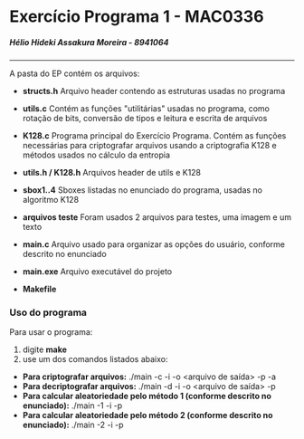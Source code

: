# Exercício Programa 1 - MAC0336

##### Hélio Hideki Assakura Moreira - 8941064

___

A pasta do EP contém os arquivos:

* **structs.h**
  Arquivo header contendo as estruturas usadas no programa

* **utils.c**
  Contém as funções "utilitárias" usadas no programa, como rotação de bits, conversão de tipos e leitura e escrita de arquivos

* **K128.c**
  Programa principal do Exercício Programa. Contém as funções necessárias para criptografar arquivos usando a criptografia K128 e métodos usados no cálculo da entropia

* **utils.h / K128.h**
  Arquivos header de utils e K128

* **sbox1..4**
  Sboxes listadas no enunciado do programa, usadas no algoritmo K128

* **arquivos teste**
  Foram usados 2 arquivos para testes, uma imagem e um texto

* **main.c**
  Arquivo usado para organizar as opções do usuário, conforme descrito no enunciado

* **main.exe**
  Arquivo executável do projeto

* **Makefile**

### Uso do programa

Para usar o programa:
1. digite **make**
2. use um dos comandos listados abaixo:
  * **Para criptografar arquivos:** 
    ./main -c -i <arquivo de entrada> -o <arquivo de saída> -p <senha> -a
  * **Para decriptografar arquivos:**
    ./main -d -i <arquivo de entrada> -o <arquivo de saída> -p <senha>
  * **Para calcular aleatoriedade pelo método 1 (conforme descrito no enunciado):**
    ./main -1 -i <arquivo de entrada> -p <senha>
  * **Para calcular aleatoriedade pelo método 2  (conforme descrito no enunciado):**
    ./main -2 -i <arquivo de entrada> -p <senha>

